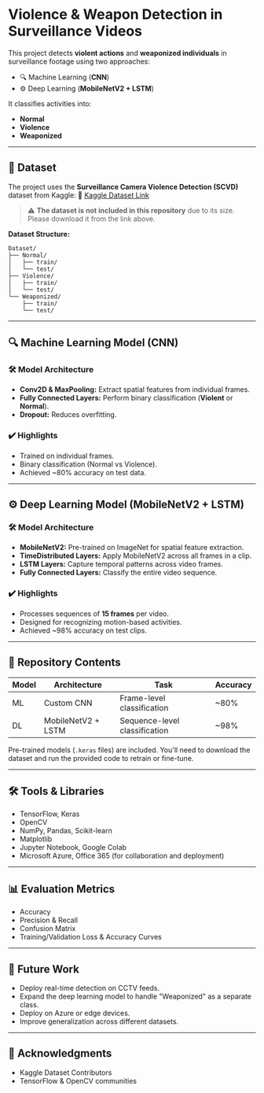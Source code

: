 # Violence & Weapon Detection in Surveillance Videos

This project detects **violent actions** and **weaponized individuals** in surveillance footage using two approaches:

* 🔍 Machine Learning (**CNN**)
* ⚙️ Deep Learning (**MobileNetV2 + LSTM**)

It classifies activities into:

* **Normal**
* **Violence**
* **Weaponized**

---

## 📂 Dataset

The project uses the **Surveillance Camera Violence Detection (SCVD)** dataset from Kaggle:
🔗 [Kaggle Dataset Link](https://www.kaggle.com/datasets/rohitsingh9990/surveillance-camera-violence-detection)

> ⚠️ **The dataset is not included in this repository** due to its size. Please download it from the link above.

**Dataset Structure:**

```
Dataset/
├── Normal/
│   ├── train/
│   └── test/
├── Violence/
│   ├── train/
│   └── test/
└── Weaponized/
    ├── train/
    └── test/
```

---

## 🔍 Machine Learning Model (CNN)

### 🛠️ Model Architecture

* **Conv2D & MaxPooling:** Extract spatial features from individual frames.
* **Fully Connected Layers:** Perform binary classification (**Violent** or **Normal**).
* **Dropout:** Reduces overfitting.

### ✔️ Highlights

* Trained on individual frames.
* Binary classification (Normal vs Violence).
* Achieved \~80% accuracy on test data.

---

## ⚙️ Deep Learning Model (MobileNetV2 + LSTM)

### 🛠️ Model Architecture

* **MobileNetV2:** Pre-trained on ImageNet for spatial feature extraction.
* **TimeDistributed Layers:** Apply MobileNetV2 across all frames in a clip.
* **LSTM Layers:** Capture temporal patterns across video frames.
* **Fully Connected Layers:** Classify the entire video sequence.

### ✔️ Highlights

* Processes sequences of **15 frames** per video.
* Designed for recognizing motion-based activities.
* Achieved \~98% accuracy on test clips.

---

## 🔧 Repository Contents

| Model | Architecture       | Task                          | Accuracy |
| ----- | ------------------ | ----------------------------- | -------- |
| ML    | Custom CNN         | Frame-level classification    | \~80%    |
| DL    | MobileNetV2 + LSTM | Sequence-level classification | \~98%    |

Pre-trained models (`.keras` files) are included. You'll need to download the dataset and run the provided code to retrain or fine-tune.

---

## 🛠️ Tools & Libraries

* TensorFlow, Keras
* OpenCV
* NumPy, Pandas, Scikit-learn
* Matplotlib
* Jupyter Notebook, Google Colab
* Microsoft Azure, Office 365 (for collaboration and deployment)

---

## 📊 Evaluation Metrics

* Accuracy
* Precision & Recall
* Confusion Matrix
* Training/Validation Loss & Accuracy Curves

---

## 🔮 Future Work

* Deploy real-time detection on CCTV feeds.
* Expand the deep learning model to handle "Weaponized" as a separate class.
* Deploy on Azure or edge devices.
* Improve generalization across different datasets.

---

## 🙏 Acknowledgments

* Kaggle Dataset Contributors
* TensorFlow & OpenCV communities
